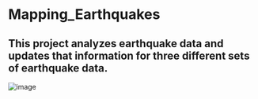 # Mapping_Earthquakes
## This project analyzes earthquake data and updates that information for three different sets of earthquake data.
![image](https://user-images.githubusercontent.com/89429991/208998133-3b40a418-263f-4894-b813-cfa151f6a7fc.png)
